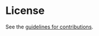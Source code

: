 # License

See the
[guidelines for contributions](https://github.com/nidhijaju/draft-zstd-window-size/blob/main/CONTRIBUTING.md).
